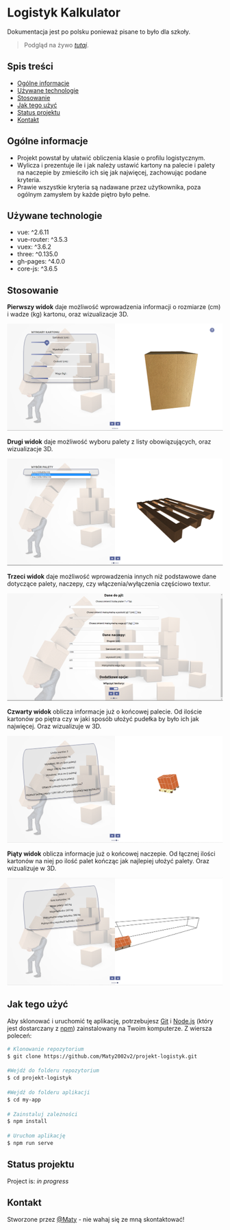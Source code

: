 # Logistyk Kalkulator

Dokumentacja jest po polsku ponieważ pisane to było dla szkoły.

> Podgląd na żywo [_tutaj_](https://gh-pages--legendary-pasca-c3f919.netlify.app/#/).

## Spis treści

- [Ogólne informacje](#Ogólne-informacje)
- [Używane technologie](#Używane-technologie)
- [Stosowanie](#Stosowanie)
- [Jak tego użyć](#jak-tego-użyć)
- [Status projektu](#status-projektu)
- [Kontakt](#kontakt)
<!-- * [License](#license) -->

## Ogólne informacje

- Projekt powstał by ułatwić obliczenia klasie o profilu logistycznym.
- Wylicza i prezentuje ile i jak należy ustawić kartony na palecie i palety na naczepie by zmieściło ich się jak najwięcej, zachowując podane kryteria.
- Prawie wszystkie kryteria są nadawane przez użytkownika, poza ogólnym zamysłem by każde piętro było pełne.

## Używane technologie

- vue: ^2.6.11
- vue-router: ^3.5.3
- vuex: ^3.6.2
- three: ^0.135.0
- gh-pages: ^4.0.0
- core-js: ^3.6.5

## Stosowanie

**Pierwszy widok** daje możliwość wprowadzenia informacji o rozmiarze (cm) i wadze (kg) kartonu, oraz wizualizacje 3D.

![Example screenshot](./src/assets/view_carton.png)

**Drugi widok** daje możliwość wyboru palety z listy obowiązujących, oraz wizualizacje 3D.

![Example screenshot](./src/assets/view.pallet.png)

**Trzeci widok** daje możliwość wprowadzenia innych niż podstawowe dane dotyczące palety, naczepy, czy włączenia/wyłączenia częściowo textur.

![Example screenshot](./src/assets/view_information.png)

**Czwarty widok** oblicza informacje już o końcowej palecie. Od iloście kartonów po piętra czy w jaki sposób ułożyć pudełka by było ich jak najwięcej. Oraz wizualizuje w 3D.

![Example screenshot](./src/assets/widok_resultatu.png)

**Piąty widok** oblicza informacje już o końcowej naczepie. Od łącznej ilości kartonów na niej po ilość palet kończąc jak najlepiej ułożyć palety. Oraz wizualizuje w 3D.

![Example screenshot](./src/assets/view-semitrailer.png)

<!-- If you have screenshots you'd like to share, include them here. -->

## Jak tego użyć

Aby sklonować i uruchomić tę aplikację, potrzebujesz [Git](https://git-scm.com) i [Node.js](https://nodejs.org/en/download/) (który jest dostarczany z [ npm](http://npmjs.com)) zainstalowany na Twoim komputerze. Z wiersza poleceń:

```bash
# Klonowanie repozytorium
$ git clone https://github.com/Maty2002v2/projekt-logistyk.git

#Wejdź do folderu repozytorium
$ cd projekt-logistyk

#Wejdź do folderu aplikacji
$ cd my-app

# Zainstaluj zależności
$ npm install

# Uruchom aplikację
$ npm run serve
```

## Status projektu

Project is: _in progress_

## Kontakt

Stworzone przez [@Maty](mailto:mateusz_malolepszy_02@wp.pl) - nie wahaj się ze mną skontaktować!

<!-- Optional -->
<!-- ## License -->
<!-- This project is open source and available under the [... License](). -->

<!-- You don't have to include all sections - just the one's relevant to your project -->
